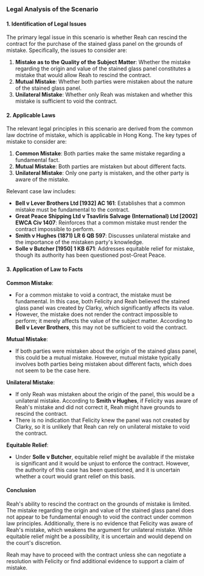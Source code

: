 ### Legal Analysis of the Scenario

#### 1. Identification of Legal Issues

The primary legal issue in this scenario is whether Reah can rescind the contract for the purchase of the stained glass panel on the grounds of mistake. Specifically, the issues to consider are:

1. **Mistake as to the Quality of the Subject Matter**: Whether the mistake regarding the origin and value of the stained glass panel constitutes a mistake that would allow Reah to rescind the contract.
2. **Mutual Mistake**: Whether both parties were mistaken about the nature of the stained glass panel.
3. **Unilateral Mistake**: Whether only Reah was mistaken and whether this mistake is sufficient to void the contract.

#### 2. Applicable Laws

The relevant legal principles in this scenario are derived from the common law doctrine of mistake, which is applicable in Hong Kong. The key types of mistake to consider are:

1. **Common Mistake**: Both parties make the same mistake regarding a fundamental fact.
2. **Mutual Mistake**: Both parties are mistaken but about different facts.
3. **Unilateral Mistake**: Only one party is mistaken, and the other party is aware of the mistake.

Relevant case law includes:

- **Bell v Lever Brothers Ltd [1932] AC 161**: Establishes that a common mistake must be fundamental to the contract.
- **Great Peace Shipping Ltd v Tsavliris Salvage (International) Ltd [2002] EWCA Civ 1407**: Reinforces that a common mistake must render the contract impossible to perform.
- **Smith v Hughes (1871) LR 6 QB 597**: Discusses unilateral mistake and the importance of the mistaken party's knowledge.
- **Solle v Butcher [1950] 1 KB 671**: Addresses equitable relief for mistake, though its authority has been questioned post-Great Peace.

#### 3. Application of Law to Facts

**Common Mistake**:
- For a common mistake to void a contract, the mistake must be fundamental. In this case, both Felicity and Reah believed the stained glass panel was created by Clarky, which significantly affects its value.
- However, the mistake does not render the contract impossible to perform; it merely affects the value of the subject matter. According to **Bell v Lever Brothers**, this may not be sufficient to void the contract.

**Mutual Mistake**:
- If both parties were mistaken about the origin of the stained glass panel, this could be a mutual mistake. However, mutual mistake typically involves both parties being mistaken about different facts, which does not seem to be the case here.

**Unilateral Mistake**:
- If only Reah was mistaken about the origin of the panel, this would be a unilateral mistake. According to **Smith v Hughes**, if Felicity was aware of Reah's mistake and did not correct it, Reah might have grounds to rescind the contract.
- There is no indication that Felicity knew the panel was not created by Clarky, so it is unlikely that Reah can rely on unilateral mistake to void the contract.

**Equitable Relief**:
- Under **Solle v Butcher**, equitable relief might be available if the mistake is significant and it would be unjust to enforce the contract. However, the authority of this case has been questioned, and it is uncertain whether a court would grant relief on this basis.

#### Conclusion

Reah's ability to rescind the contract on the grounds of mistake is limited. The mistake regarding the origin and value of the stained glass panel does not appear to be fundamental enough to void the contract under common law principles. Additionally, there is no evidence that Felicity was aware of Reah's mistake, which weakens the argument for unilateral mistake. While equitable relief might be a possibility, it is uncertain and would depend on the court's discretion.

Reah may have to proceed with the contract unless she can negotiate a resolution with Felicity or find additional evidence to support a claim of mistake.
